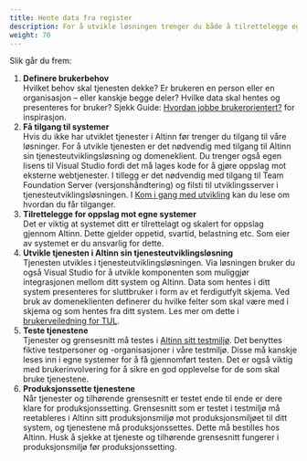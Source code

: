 ```yaml
---
title: Hente data fra register
description: For å utvikle løsningen trenger du både å tilrettelegge egne systemer for oppslag, samt utvikle selve tjenesten i Altinns tjenesteutviklingsløsning. En slik løsning krever litt utvikling siden det må utvikles en komponent for integrasjonen mellom Altinn og ditt system. Før du starter utviklingen er det viktig å tenke over hvordan du vil presentere dataene for brukeren.
weight: 70
---
```


Slik går du frem:

1. **Definere brukerbehov**<br>Hvilket behov skal tjenesten dekke? Er brukeren en person eller en organisasjon – eller kanskje begge deler? Hvilke data skal hentes og presenteres for bruker? Sjekk Guide: [Hvordan jobbe brukerorientert?](https://www.altinndigital.no/kom-i-gang/guide-kom-i-gang-med-altinn/hvordan-jobbe-brukerorientert/) for inspirasjon.
2. **Få tilgang til systemer**<br>Hvis du ikke har utviklet tjenester i Altinn før trenger du tilgang til våre løsninger. For å utvikle tjenesten er det nødvendig med tilgang til Altinn sin tjenesteutviklingsløsning og domeneklient. Du trenger også egen lisens til Visual Studio fordi det må lages kode for å gjøre oppslag mot eksterne webtjenester. I tillegg er det nødvendig med tilgang til Team Foundation Server (versjonshåndtering) og filsti til utviklingsserver i tjenesteutviklingsløsningen. I [Kom i gang med utvikling](/docs/kom-i-gang-med-utvikling/) kan du lese om hvordan du får tilganger.
3. **Tilrettelegge for oppslag mot egne systemer**<br>Det er viktig at systemet ditt er tilrettelagt og skalert for oppslag gjennom Altinn. Dette gjelder oppetid, svartid, belastning etc. Som eier av systemet er du ansvarlig for dette.
4. **Utvikle tjenesten i Altinn sin tjenesteutviklingsløsning**<br>Tjenesten utvikles i tjenesteutviklingsløsningen. Via løsningen bruker du også Visual Studio for å utvikle komponenten som muliggjør integrasjonen mellom ditt system og Altinn. Data som hentes i ditt system presenteres for sluttbruker i form av et ferdigutfylt skjema. Ved bruk av domeneklienten definerer du hvilke felter som skal være med i skjema og som hentes fra ditt system. Les mer om dette i [brukerveiledning for TUL](/docs/tul/).
5. **Teste tjenestene**<br>Tjenester og grensesnitt må testes i [Altinn sitt testmiljø](https://tt02.altinn.no/). Det benyttes fiktive testpersoner og -organisasjoner i våre testmiljø. Disse må kanskje leses inn i egne systemer for å få gjennomført testen. Det er også viktig med brukerinvolvering for å sikre en god opplevelse for de som skal bruke tjenestene.
6. **Produksjonssette tjenestene**<br>Når tjenester og tilhørende grensesnitt er testet ende til ende er dere klare for produksjonssetting. Grensesnitt som er testet i testmiljø må reetableres i Altinn sitt produksjonsmiljø mot produksjonsmiljøet til ditt system, og tjenestene må produksjonssettes. Dette må bestilles hos Altinn. Husk å sjekke at tjeneste og tilhørende grensesnitt fungerer i produksjonsmiljø før produksjonssetting.